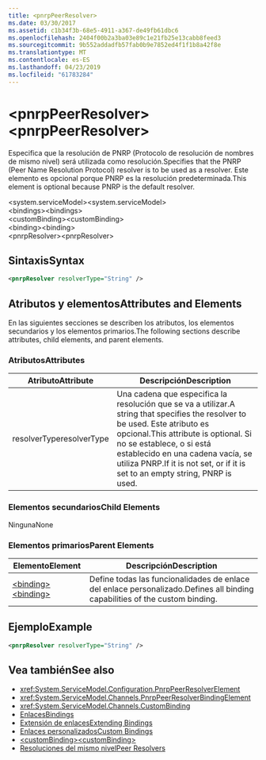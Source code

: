 ```yaml
---
title: <pnrpPeerResolver>
ms.date: 03/30/2017
ms.assetid: c1b34f3b-68e5-4911-a367-de49fb61dbc6
ms.openlocfilehash: 2404f00b2a3ba03e89c1e21fb25e13cabb8feed3
ms.sourcegitcommit: 9b552addadfb57fab0b9e7852ed4f1f1b8a42f8e
ms.translationtype: MT
ms.contentlocale: es-ES
ms.lasthandoff: 04/23/2019
ms.locfileid: "61783284"
---
```

# <a name="pnrppeerresolver"></a><span data-ttu-id="5b035-101">\<pnrpPeerResolver></span><span class="sxs-lookup"><span data-stu-id="5b035-101">\<pnrpPeerResolver></span></span>
<span data-ttu-id="5b035-102">Especifica que la resolución de PNRP (Protocolo de resolución de nombres de mismo nivel) será utilizada como resolución.</span><span class="sxs-lookup"><span data-stu-id="5b035-102">Specifies that the PNRP (Peer Name Resolution Protocol) resolver is to be used as a resolver.</span></span> <span data-ttu-id="5b035-103">Este elemento es opcional porque PNRP es la resolución predeterminada.</span><span class="sxs-lookup"><span data-stu-id="5b035-103">This element is optional because PNRP is the default resolver.</span></span>  
  
 <span data-ttu-id="5b035-104">\<system.serviceModel></span><span class="sxs-lookup"><span data-stu-id="5b035-104">\<system.serviceModel></span></span>  
<span data-ttu-id="5b035-105">\<bindings></span><span class="sxs-lookup"><span data-stu-id="5b035-105">\<bindings></span></span>  
<span data-ttu-id="5b035-106">\<customBinding></span><span class="sxs-lookup"><span data-stu-id="5b035-106">\<customBinding></span></span>  
<span data-ttu-id="5b035-107">\<binding></span><span class="sxs-lookup"><span data-stu-id="5b035-107">\<binding></span></span>  
<span data-ttu-id="5b035-108">\<pnrpResolver></span><span class="sxs-lookup"><span data-stu-id="5b035-108">\<pnrpResolver></span></span>  
  
## <a name="syntax"></a><span data-ttu-id="5b035-109">Sintaxis</span><span class="sxs-lookup"><span data-stu-id="5b035-109">Syntax</span></span>  
  
```xml  
<pnrpResolver resolverType="String" />
```  
  
## <a name="attributes-and-elements"></a><span data-ttu-id="5b035-110">Atributos y elementos</span><span class="sxs-lookup"><span data-stu-id="5b035-110">Attributes and Elements</span></span>  
 <span data-ttu-id="5b035-111">En las siguientes secciones se describen los atributos, los elementos secundarios y los elementos primarios.</span><span class="sxs-lookup"><span data-stu-id="5b035-111">The following sections describe attributes, child elements, and parent elements.</span></span>  
  
### <a name="attributes"></a><span data-ttu-id="5b035-112">Atributos</span><span class="sxs-lookup"><span data-stu-id="5b035-112">Attributes</span></span>  
  
|<span data-ttu-id="5b035-113">Atributo</span><span class="sxs-lookup"><span data-stu-id="5b035-113">Attribute</span></span>|<span data-ttu-id="5b035-114">Descripción</span><span class="sxs-lookup"><span data-stu-id="5b035-114">Description</span></span>|  
|---------------|-----------------|  
|<span data-ttu-id="5b035-115">resolverType</span><span class="sxs-lookup"><span data-stu-id="5b035-115">resolverType</span></span>|<span data-ttu-id="5b035-116">Una cadena que especifica la resolución que se va a utilizar.</span><span class="sxs-lookup"><span data-stu-id="5b035-116">A string that specifies the resolver to be used.</span></span> <span data-ttu-id="5b035-117">Este atributo es opcional.</span><span class="sxs-lookup"><span data-stu-id="5b035-117">This attribute is optional.</span></span> <span data-ttu-id="5b035-118">Si no se establece, o si está establecido en una cadena vacía, se utiliza PNRP.</span><span class="sxs-lookup"><span data-stu-id="5b035-118">If it is not set, or if it is set to an empty string, PNRP is used.</span></span>|  
  
### <a name="child-elements"></a><span data-ttu-id="5b035-119">Elementos secundarios</span><span class="sxs-lookup"><span data-stu-id="5b035-119">Child Elements</span></span>  
 <span data-ttu-id="5b035-120">Ninguna</span><span class="sxs-lookup"><span data-stu-id="5b035-120">None</span></span>  
  
### <a name="parent-elements"></a><span data-ttu-id="5b035-121">Elementos primarios</span><span class="sxs-lookup"><span data-stu-id="5b035-121">Parent Elements</span></span>  
  
|<span data-ttu-id="5b035-122">Elemento</span><span class="sxs-lookup"><span data-stu-id="5b035-122">Element</span></span>|<span data-ttu-id="5b035-123">Descripción</span><span class="sxs-lookup"><span data-stu-id="5b035-123">Description</span></span>|  
|-------------|-----------------|  
|[<span data-ttu-id="5b035-124">\<binding></span><span class="sxs-lookup"><span data-stu-id="5b035-124">\<binding></span></span>](../../../../../docs/framework/misc/binding.md)|<span data-ttu-id="5b035-125">Define todas las funcionalidades de enlace del enlace personalizado.</span><span class="sxs-lookup"><span data-stu-id="5b035-125">Defines all binding capabilities of the custom binding.</span></span>|  
  
## <a name="example"></a><span data-ttu-id="5b035-126">Ejemplo</span><span class="sxs-lookup"><span data-stu-id="5b035-126">Example</span></span>  
  
```xml  
<pnrpResolver resolverType="String" />
```  
  
## <a name="see-also"></a><span data-ttu-id="5b035-127">Vea también</span><span class="sxs-lookup"><span data-stu-id="5b035-127">See also</span></span>

- <xref:System.ServiceModel.Configuration.PnrpPeerResolverElement>
- <xref:System.ServiceModel.Channels.PnrpPeerResolverBindingElement>
- <xref:System.ServiceModel.Channels.CustomBinding>
- [<span data-ttu-id="5b035-128">Enlaces</span><span class="sxs-lookup"><span data-stu-id="5b035-128">Bindings</span></span>](../../../../../docs/framework/wcf/bindings.md)
- [<span data-ttu-id="5b035-129">Extensión de enlaces</span><span class="sxs-lookup"><span data-stu-id="5b035-129">Extending Bindings</span></span>](../../../../../docs/framework/wcf/extending/extending-bindings.md)
- [<span data-ttu-id="5b035-130">Enlaces personalizados</span><span class="sxs-lookup"><span data-stu-id="5b035-130">Custom Bindings</span></span>](../../../../../docs/framework/wcf/extending/custom-bindings.md)
- [<span data-ttu-id="5b035-131">\<customBinding></span><span class="sxs-lookup"><span data-stu-id="5b035-131">\<customBinding></span></span>](../../../../../docs/framework/configure-apps/file-schema/wcf/custombinding.md)
- [<span data-ttu-id="5b035-132">Resoluciones del mismo nivel</span><span class="sxs-lookup"><span data-stu-id="5b035-132">Peer Resolvers</span></span>](../../../../../docs/framework/wcf/feature-details/peer-resolvers.md)
